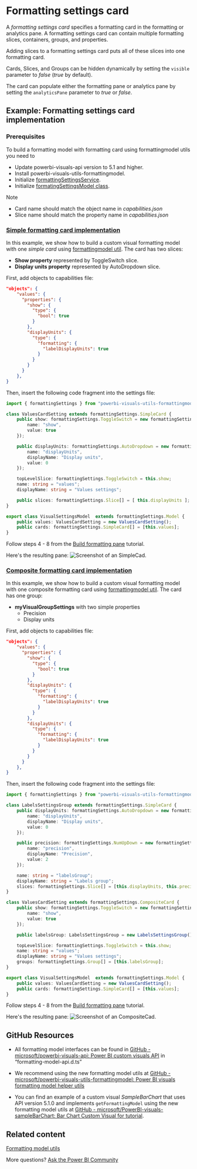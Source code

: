 # Formatting settings card

A *formatting settings card* specifies a formatting card in the formatting or analytics pane. A formatting settings card can contain multiple formatting slices, containers, groups, and properties.

Adding slices to a formatting settings card puts all of these slices into one formatting card.

Cards, Slices, and Groups can be hidden dynamically by setting the `visible` parameter to *false* (*true* by default).

The card can populate either the formatting pane or analytics pane by setting the `analyticsPane` parameter to *true* or *false*.

## Example: Formatting settings card implementation

### Prerequisites

To build a formatting model with formatting card using formattingmodel utils you need to 
* Update powerbi-visuals-api version to 5.1 and higher.
* Install powerbi-visuals-utils-formattingmodel.
* Initialize [formattingSettingsService](utils-formatting-model#formatting-settings-service).
* Initialize [formatingSettingsModel class](utils-formatting-model#formatting-settings-model).

> [!NOTE]
> * Card name should match the object name in *capabilities.json*
> * Slice name should match the property name in *capabilities.json*

### [Simple formatting card implementation](#tab/simpleCard)

In this example, we show how to build a custom visual formatting model with one *simple card* using [formattingmodel util](utils-formatting-model.md). 
The card has two slices:

* **Show property** represented by ToggleSwitch slice.
* **Display units property** represented by AutoDropdown slice.

First, add objects to capabilities file:

```json
"objects": {
    "values": {
      "properties": {
        "show": {
          "type": {
            "bool": true
          }
        },
        "displayUnits": {
          "type": {
            "formatting": {
              "labelDisplayUnits": true
            }
          }
        }
      }
    },
}
```
Then, insert the following code fragment into the settings file:

```typescript
import { formattingSettings } from "powerbi-visuals-utils-formattingmodel";

class ValuesCardSetting extends formattingSettings.SimpleCard {
    public show: formattingSettings.ToggleSwitch = new formattingSettings.ToggleSwitch({
        name: "show",
        value: true
    });

    public displayUnits: formattingSettings.AutoDropdown = new formattingSettings.AutoDropdown({
        name: "displayUnits",
        displayName: "Display units",
        value: 0
    });

    topLevelSlice: formattingSettings.ToggleSwitch = this.show;
    name: string = "values";
    displayName: string = "Values settings";

    public slices: formattingSettings.Slice[] = [ this.displayUnits ];
}

export class VisualSettingsModel  extends formattingSettings.Model {
    public values: ValuesCardSetting = new ValuesCardSetting();
    public cards: formattingSettings.SimpleCard[] = [this.values];
}
```

Follow steps 4 - 8 from the [Build formatting pane](utils-formatting-model#build-formatting-pane-model-using-formattingmodel-utils) tutorial.

Here's the resulting pane:
![Screenshot of an SimpleCad.](media/format-pane/simple-card.png)

### [Composite formatting card implementation](#tab/compositeCard)

In this example, we show how to build a custom visual formatting model with one composite formatting card using [formattingmodel util](utils-formatting-model). 
The card has one group:

* **myVisualGroupSettings** with two simple properties
  * Precision
  * Display units

First, add objects to capabilities file:

```json
"objects": {
    "values": {
      "properties": {
        "show": {
          "type": {
            "bool": true
          }
        },
        "displayUnits": {
          "type": {
            "formatting": {
              "labelDisplayUnits": true
            }
          }
        },
        "displayUnits": {
          "type": {
            "formatting": {
              "labelDisplayUnits": true
            }
          }
        }
      }
    },
}
```
Then, insert the following code fragment into the settings file:

```typescript
import { formattingSettings } from "powerbi-visuals-utils-formattingmodel";

class LabelsSettingsGroup extends formattingSettings.SimpleCard {
    public displayUnits: formattingSettings.AutoDropdown = new formattingSettings.AutoDropdown({
        name: "displayUnits",
        displayName: "Display units",
        value: 0
    });

    public precision: formattingSettings.NumUpDown = new formattingSettings.NumUpDown({
        name: "precision",
        displayName: "Precision",
        value: 2
    });

    name: string = "labelsGroup";
    displayName: string = "Labels group";
    slices: formattingSettings.Slice[] = [this.displayUnits, this.precision];
}

class ValuesCardSetting extends formattingSettings.CompositeCard {
    public show: formattingSettings.ToggleSwitch = new formattingSettings.ToggleSwitch({
        name: "show",
        value: true
    });

    public labelsGroup: LabelsSettingsGroup = new LabelsSettingsGroup();

    topLevelSlice: formattingSettings.ToggleSwitch = this.show;
    name: string = "values";
    displayName: string = "Values settings";
    groups: formattingSettings.Group[] = [this.labelsGroup];
}

export class VisualSettingsModel  extends formattingSettings.Model {
    public values: ValuesCardSetting = new ValuesCardSetting();
    public cards: formattingSettings.SimpleCard[] = [this.values];
}
```

Follow steps 4 - 8 from the [Build formatting pane](utils-formatting-model#build-formatting-pane-model-using-formattingmodel-utils) tutorial.

Here's the resulting pane:
![Screenshot of an CompositeCad.](media/format-pane/composite-card.png)

## GitHub Resources

* All formatting model interfaces can be found in [GitHub - microsoft/powerbi-visuals-api: Power BI custom visuals API](https://github.com/microsoft/powerbi-visuals-api) in “formatting-model-api.d.ts”

* We recommend using the new formatting model utils at [GitHub - microsoft/powerbi-visuals-utils-formattingmodel: Power BI visuals formatting model helper utils](https://github.com/microsoft/powerbi-visuals-utils-formattingmodel)

* You can find an example of a custom visual *SampleBarChart* that uses API version 5.1.0 and implements `getFormattingModel` using the new formatting model utils at [GitHub - microsoft/PowerBI-visuals-sampleBarChart: Bar Chart Custom Visual for tutorial](https://github.com/microsoft/PowerBI-visuals-sampleBarChart/tree/barChartTutorial).

## Related content

[Formatting model utils](utils-formatting-model)

More questions? [Ask the Power BI Community](https://community.powerbi.com)
